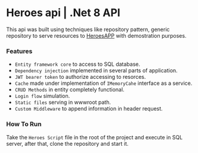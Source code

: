 # Heroes api | .Net 8 API
This api was built using techniques like repository pattern, generic repository to serve resources to [HeroesAPP](https://github.com/luismiguel0406/heroes-app) with demostration purposes.  

### Features
- `Entity framework core` to access to SQL database.
- `Dependency injection` implemented in several parts of application.
- `JWT bearer token` to authorize accessing to resorces.
- `Cache` made under implementation of `IMemoryCahe` interface as a service.
- `CRUD Methods` in entity completely functional.
- `Login flow` simulation.
- `Static files` serving in wwwroot path.
- `Custom Middleware` to append information in header request.

### How To Run
Take the `Heroes Script` file in the root of the project and execute in SQL server, after that, clone the repository and start it.
